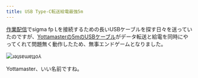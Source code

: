 ```yaml
---
title: USB Type-C転送給電最強5m
---
```

[作業配信](https://www.youtube.com/c/r7kamura)でsigma fp Lを接続するための長いUSBケーブルを探す日々を送っていたのですが、[Yottamasterの5mのUSBケーブル](https://www.amazon.co.jp/dp/B09Y1BY75P)がデータ転送と給電を同時にやってくれて問題無く動作したため、無事エンドゲームとなりました。

![](https://lh3.googleusercontent.com/docs/ADP-6oGVS2Qx7WD7EJLaWbzSWQDqS5QAnQt3pGD4wcFrR-1nGFlUpsV06dGFwbQyMY_a4mXe2c702RLEPwZUcxOw4JVFSfuvIYyaoXFEUxo1TQYL3fWckHc9YPiZzg8iw1n2JcrDJH9s8g2QAcxRY7R5Nw2J1ZrsDjLuL7mAKO74axuGXF3ZuFjKvAes4e8eab7S-6bWktr7agSvCTQIQsj6LwI1Xf7dZerJnkb9RnZvOtK7ByV1qFwUFC4AmqrExR9bYW2gSPR9ZJwlHvj-wuleyNw8HNUKSj9xyw6WTgFnKjGxggzlWeuWIIbKUbTQDnxdBG5xG8jEazklomdBJE3XBOQqG3rqb5_7KEAo-m2lFLjOVzX6zAeYAOSChoGYwEsGXfHdxFN2-JcdqCAM3epSj4kZ4mv1jfjfIqORUuwMiQgUdpLYerxMnRz_IGuXDEOGdICXsfoUfgb5fUsmyzbjeWnGczjTz6KGaPqELa0lD_vIQlbhqxOc-tjjMsBo5LZ-Z7QI2PXeXPv2wCgGTNNM3kB3MO-Rcr3I9v9DXZbrXiu6i4-rCipcB5atLFABaWMwKBvduAQ-1N21xJoi_MmdA_T0KQM6EkA2-SVIXwGRyWtzyKNTJqzqUQ6ne-FfhV7-Lp8VBZDPLat0dTfYZlC4QtkZL2-GAvfCLXyC1SQTjJx-5MLbwemArw84_KXnwRrwVsVb5dvjOc0k8cY4IO7eY7NVhEzLtf35HVPAZ-0Z0BAYxkdoe8qUCYz8TAzu1OLA73bP_LE0oGKnSEVAEBSTQmb53D1RDDTBceU_oDXFeBxYt8O8w-58iq5Tu6s-brSEcNvVRbcOWIY-purULFoEUnA3NEt5rVTb1L2E3vvRZ7BT-5B8jp7db3C4W7Ptlhu4zODEUH38Mf4woHneifDUS45Iz1B7PuARve6_PH_Un-zTQPiB3JZVVORBrdV-svD5m4JMpByax8rtiANYk65mSdBasdAgOYuzyfcwMdPuHXL5Owq7Xsb4hYVqHIXh0SvN-9M5tUVp7mZv6X01kSb3XaqZ-8cebkW1_61Z8GZgrRbD8LMLiyV6AxUj8bFQusn4u3VO0l7OEFjFDaVP2-bgopDjSiNttYQUTKK_MBuTUCNLcI1hvpGkhap2laTLOdAGN-keel2SV7nIPGKSvEMKR_S31rW1kT2XO2oVJlSBWLTqv-k22JioyaUp9mTH3ABxKsaBCoDjewM722F2xjG4oUt8LNW2BIVqeqF8H1BhJ4aOZvppzA "ɹǝʇsɐɯɐʇʇo⅄")

Yottamaster、いい名前ですね。
